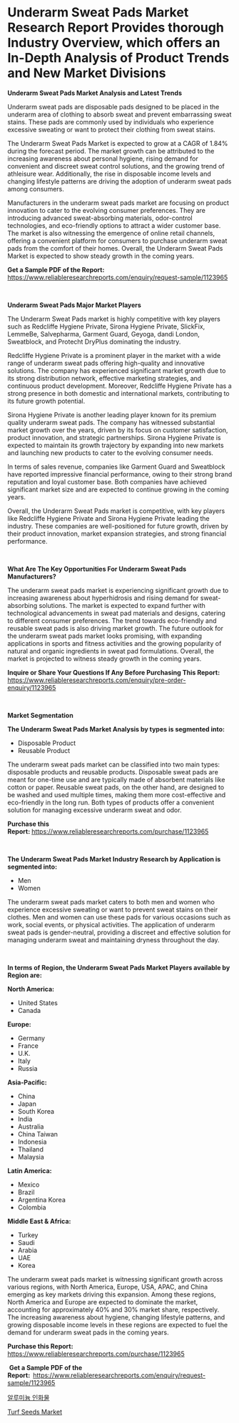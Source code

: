 <p><h1>Underarm Sweat Pads Market Research Report Provides thorough Industry Overview, which offers an In-Depth Analysis of Product Trends and New Market Divisions</h1></p><p><strong>Underarm Sweat Pads Market Analysis and Latest Trends</strong></p>
<p><p>Underarm sweat pads are disposable pads designed to be placed in the underarm area of clothing to absorb sweat and prevent embarrassing sweat stains. These pads are commonly used by individuals who experience excessive sweating or want to protect their clothing from sweat stains.</p><p>The Underarm Sweat Pads Market is expected to grow at a CAGR of 1.84% during the forecast period. The market growth can be attributed to the increasing awareness about personal hygiene, rising demand for convenient and discreet sweat control solutions, and the growing trend of athleisure wear. Additionally, the rise in disposable income levels and changing lifestyle patterns are driving the adoption of underarm sweat pads among consumers.</p><p>Manufacturers in the underarm sweat pads market are focusing on product innovation to cater to the evolving consumer preferences. They are introducing advanced sweat-absorbing materials, odor-control technologies, and eco-friendly options to attract a wider customer base. The market is also witnessing the emergence of online retail channels, offering a convenient platform for consumers to purchase underarm sweat pads from the comfort of their homes. Overall, the Underarm Sweat Pads Market is expected to show steady growth in the coming years.</p></p>
<p><strong>Get a Sample PDF of the Report:&nbsp;</strong> <a href="https://www.reliableresearchreports.com/enquiry/request-sample/1123965">https://www.reliableresearchreports.com/enquiry/request-sample/1123965</a></p>
<p>&nbsp;</p>
<p><strong>Underarm Sweat Pads Major Market Players</strong></p>
<p><p>The Underarm Sweat Pads market is highly competitive with key players such as Redcliffe Hygiene Private, Sirona Hygiene Private, SlickFix, LemmeBe, Salvepharma, Garment Guard, Geyoga, dandi London, Sweatblock, and Protecht DryPlus dominating the industry.</p><p>Redcliffe Hygiene Private is a prominent player in the market with a wide range of underarm sweat pads offering high-quality and innovative solutions. The company has experienced significant market growth due to its strong distribution network, effective marketing strategies, and continuous product development. Moreover, Redcliffe Hygiene Private has a strong presence in both domestic and international markets, contributing to its future growth potential.</p><p>Sirona Hygiene Private is another leading player known for its premium quality underarm sweat pads. The company has witnessed substantial market growth over the years, driven by its focus on customer satisfaction, product innovation, and strategic partnerships. Sirona Hygiene Private is expected to maintain its growth trajectory by expanding into new markets and launching new products to cater to the evolving consumer needs.</p><p>In terms of sales revenue, companies like Garment Guard and Sweatblock have reported impressive financial performance, owing to their strong brand reputation and loyal customer base. Both companies have achieved significant market size and are expected to continue growing in the coming years.</p><p>Overall, the Underarm Sweat Pads market is competitive, with key players like Redcliffe Hygiene Private and Sirona Hygiene Private leading the industry. These companies are well-positioned for future growth, driven by their product innovation, market expansion strategies, and strong financial performance.</p></p>
<p>&nbsp;</p>
<p><strong>What Are The Key Opportunities For Underarm Sweat Pads Manufacturers?</strong></p>
<p><p>The underarm sweat pads market is experiencing significant growth due to increasing awareness about hyperhidrosis and rising demand for sweat-absorbing solutions. The market is expected to expand further with technological advancements in sweat pad materials and designs, catering to different consumer preferences. The trend towards eco-friendly and reusable sweat pads is also driving market growth. The future outlook for the underarm sweat pads market looks promising, with expanding applications in sports and fitness activities and the growing popularity of natural and organic ingredients in sweat pad formulations. Overall, the market is projected to witness steady growth in the coming years.</p></p>
<p><strong>Inquire or Share Your Questions If Any Before Purchasing This Report:</strong> <a href="https://www.reliableresearchreports.com/enquiry/pre-order-enquiry/1123965">https://www.reliableresearchreports.com/enquiry/pre-order-enquiry/1123965</a></p>
<p>&nbsp;</p>
<p><strong>Market Segmentation</strong></p>
<p><strong>The Underarm Sweat Pads Market Analysis by types is segmented into:</strong></p>
<p><ul><li>Disposable Product</li><li>Reusable Product</li></ul></p>
<p><p>The underarm sweat pads market can be classified into two main types: disposable products and reusable products. Disposable sweat pads are meant for one-time use and are typically made of absorbent materials like cotton or paper. Reusable sweat pads, on the other hand, are designed to be washed and used multiple times, making them more cost-effective and eco-friendly in the long run. Both types of products offer a convenient solution for managing excessive underarm sweat and odor.</p></p>
<p><strong>Purchase this Report:&nbsp;</strong><a href="https://www.reliableresearchreports.com/purchase/1123965">https://www.reliableresearchreports.com/purchase/1123965</a></p>
<p>&nbsp;</p>
<p><strong>The Underarm Sweat Pads Market Industry Research by Application is segmented into:</strong></p>
<p><ul><li>Men</li><li>Women</li></ul></p>
<p><p>The underarm sweat pads market caters to both men and women who experience excessive sweating or want to prevent sweat stains on their clothes. Men and women can use these pads for various occasions such as work, social events, or physical activities. The application of underarm sweat pads is gender-neutral, providing a discreet and effective solution for managing underarm sweat and maintaining dryness throughout the day.</p></p>
<p>&nbsp;</p>
<p><strong>In terms of Region, the Underarm Sweat Pads Market Players available by Region are:</strong></p>
<p>
    <p> <strong> North America: </strong>
        <ul>
            <li>United States</li>
            <li>Canada</li>
        </ul>
        </p> 
    <p> <strong> Europe: </strong>
        <ul>
            <li>Germany</li>
            <li>France</li>
            <li>U.K.</li>
            <li>Italy</li>
            <li>Russia</li>
        </ul>
        </p> 
    <p> <strong> Asia-Pacific: </strong>
        <ul>
            <li>China</li>
            <li>Japan</li>
            <li>South Korea</li>
            <li>India</li>
            <li>Australia</li>
            <li>China Taiwan</li>
            <li>Indonesia</li>
            <li>Thailand</li>
            <li>Malaysia</li>
        </ul>
        </p> 
    <p> <strong> Latin America: </strong>
        <ul>
            <li>Mexico</li>
            <li>Brazil</li>
            <li>Argentina Korea</li>
            <li>Colombia</li>
        </ul>
        </p> 
    <p> <strong> Middle East & Africa: </strong>
        <ul>
            <li>Turkey</li>
            <li>Saudi</li>
            <li>Arabia</li>
            <li>UAE</li>
            <li>Korea</li>
        </ul>
    </p>
    </p>
<p><p>The underarm sweat pads market is witnessing significant growth across various regions, with North America, Europe, USA, APAC, and China emerging as key markets driving this expansion. Among these regions, North America and Europe are expected to dominate the market, accounting for approximately 40% and 30% market share, respectively. The increasing awareness about hygiene, changing lifestyle patterns, and growing disposable income levels in these regions are expected to fuel the demand for underarm sweat pads in the coming years.</p></p>
<p><strong>Purchase this Report: </strong><a href="https://www.reliableresearchreports.com/purchase/1123965">https://www.reliableresearchreports.com/purchase/1123965</a></p>
<p>&nbsp;<strong>Get a Sample PDF of the Report:&nbsp;&nbsp;</strong><a href="https://www.reliableresearchreports.com/enquiry/request-sample/1123965">https://www.reliableresearchreports.com/enquiry/request-sample/1123965</a></p>
<p><strong></strong></p>
<p><p><a href="https://medium.com/@midge5687567/%EC%95%8C%EB%A3%A8%EB%AF%B8%EB%8A%84-%EC%9D%B8%EC%82%B0%ED%99%94%EB%AC%BC-%EC%8B%9C%EC%9E%A5-%EB%A9%94%ED%8A%B8%EB%A6%AD-%ED%95%B4%EB%8F%85-%EC%8B%9C%EC%9E%A5-%EC%A0%90%EC%9C%A0%EC%9C%A8-%ED%8A%B8%EB%A0%8C%EB%93%9C-%EB%B0%8F-%EC%84%B1%EC%9E%A5-%ED%8C%A8%ED%84%B4-6f7f9c086222">알루미늄 인화물</a></p><p><a href="https://boundless-drawbridge-702.notion.site/Turf-Seeds-Market-Offers-Provide-Insightful-Data-for-the-Time-Period-from-2024-to-2031-and-also-Prov-c4752f6ff54140b595a031ce82e18507">Turf Seeds Market</a></p></p>